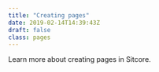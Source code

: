 ```yaml
---
title: "Creating pages"
date: 2019-02-14T14:39:43Z
draft: false
class: pages
---
```


<section class="container" id="">
    <div class="rich-text">
        <div class="reveal rich-text__content">
            <p>Learn more about creating pages in Sitcore.</p>
        </div>
    </div>
</section>
